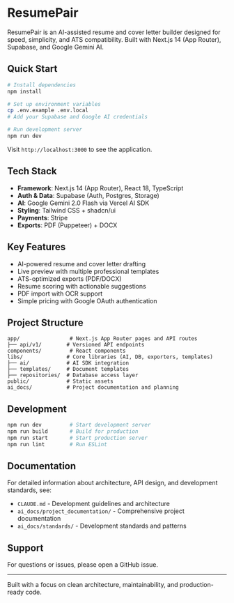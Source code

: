 # ResumePair

ResumePair is an AI-assisted resume and cover letter builder designed for speed, simplicity, and ATS compatibility. Built with Next.js 14 (App Router), Supabase, and Google Gemini AI.

## Quick Start

```bash
# Install dependencies
npm install

# Set up environment variables
cp .env.example .env.local
# Add your Supabase and Google AI credentials

# Run development server
npm run dev
```

Visit `http://localhost:3000` to see the application.

## Tech Stack

- **Framework**: Next.js 14 (App Router), React 18, TypeScript
- **Auth & Data**: Supabase (Auth, Postgres, Storage)
- **AI**: Google Gemini 2.0 Flash via Vercel AI SDK
- **Styling**: Tailwind CSS + shadcn/ui
- **Payments**: Stripe
- **Exports**: PDF (Puppeteer) + DOCX

## Key Features

- AI-powered resume and cover letter drafting
- Live preview with multiple professional templates
- ATS-optimized exports (PDF/DOCX)
- Resume scoring with actionable suggestions
- PDF import with OCR support
- Simple pricing with Google OAuth authentication

## Project Structure

```
app/                # Next.js App Router pages and API routes
├── api/v1/        # Versioned API endpoints
components/         # React components
libs/              # Core libraries (AI, DB, exporters, templates)
├── ai/            # AI SDK integration
├── templates/     # Document templates
├── repositories/  # Database access layer
public/            # Static assets
ai_docs/           # Project documentation and planning
```

## Development

```bash
npm run dev         # Start development server
npm run build       # Build for production
npm run start       # Start production server
npm run lint        # Run ESLint
```

## Documentation

For detailed information about architecture, API design, and development standards, see:
- `CLAUDE.md` - Development guidelines and architecture
- `ai_docs/project_documentation/` - Comprehensive project documentation
- `ai_docs/standards/` - Development standards and patterns

## Support

For questions or issues, please open a GitHub issue.

---

Built with a focus on clean architecture, maintainability, and production-ready code.